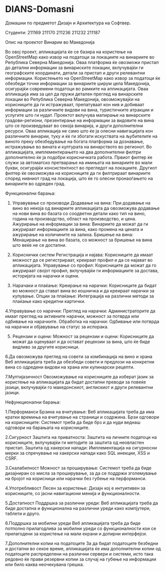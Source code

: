 # DIANS-Domasni
Домашни по предметот Дизајн и Архитектура на Софтвер.

Студенти:
211169
211170
211236
211232
211187

Опис на проектот Винарии во Македонија

Во овој проект, апликацијата ќе се базира на користење на OpenStreetMap како извор на податоци за локациите на винариите во Република Северна Македонија. Оваа платформа ќе овозможи пристап до детални информации за винариските локации, вклучувајќи ги географските координати, детали за пристап и други релевантни информации. Користењето на OpenStreetMap како извор за податоци ќе обезбеди точни информации за винариите ширум цела Македонија, осигурајќи современи податоци во рамките на апликацијата.
Оваа апликација има за цел да пружи детален преглед на винарските локации во Република Северна Македонија, овозможувајќи на корисниците да ги истражуваат, препатуваат кон нив и добиваат информации за различните видови на вина, туристичките атракции и услугите што ги нудат. Проектот вклучува мапирање на винарските градови-региони, презентирање на информации за видовите на вина што се произведуваат во секоја винарија, и други дополнителни ресурси. Оваа апликација не само што ќе ја олесни навигацијата кон различните винарии, туку и ќе ги збогати искуствата на љубителите на виното преку обезбедување на богата платформа за дознавање, истражување во вината и културата на винарството во регионот.
Во апликацијата, имплементирањето на два дополнителни филтри дополнително ќе ја подобри корисничката работа. 
Првиот филтер ќе служи за автоматско претварање на имињата на винариите во мали букви, осигурајќи консистентност во прегледот на локациите. Другиот филтер ќе овозможува на корисниците да ги филтрираат винариите според нивниот град на локација, што ќе го олесни пронаоѓањето на винариите во одреден град.



Функционални барања:

1. Управување со производи
Додавање на вина: При додавање на вино во некоја од винариите апликацијата да овозможува додавање на нови вина во базата со соодветни детали како тип на вино, година на производство, област на производство, и цена.
Ажурирање на информации за вина: Винариите да можат да ги ажурираат информациите за вина, како промена на цената и ажурирање на количините на залиха.
Бришење на вина: Менаџирање на вина во базата, со можност за бришење на вина што веќе не се достапни.

2. Кориснички систем
Регистрација и најава: Корисниците да имаат можност да се регистрираат, креираат профил и да се најават во апликацијата.
Управување со профил: Корисниците да можат да го ажурираат својот профил, вклучувајќи ги информациите за достава, историјата на нарачки и оцени.

3. Нарачаки и плаќање:
Креирање на нарачки: Корисниците да бидат во можност да стават вина во кошничка и да креираат нарачки за купување.
Опции за плаќање: Интеграција на различни методи за плаќање како кредитни картички.

4.Управување со нарачки:
Преглед на нарачки: Администраторите да имаат преглед на активните нарачки, можност за потврда или одбивање на нарачките.
Обработка на нарачки: Одбивање или потврда на нарачки и објавување на статус за испорака.

5. Рецензии и оцени:
Можност за  рецензии и оцени: Корисниците да можат да оценуваат и да остават рецензии за вина, што ќе биде видливо за другите корисници.

6.Да овозможува преглед на совети за комбинација на вино и храна
Веб апликацијата треба да обезбеди совети и предлози на конкретни вина со одредени видови на храна или кулинарски рецепти.

7.Мултијазичност
Овозможување на корисниците да изберат јазик за користење на апликацијата да бидат достапни преводи за повеќе јазици, вклучувајќи го македонскиот, англискиот и други релевантни јазици.



Нефункционални барања:


1.Перформанси
Брзина на вчитување: Веб апликацијата треба да има кратки времиња на вчитување на страници и содржина.
Брзи одговори на корисниците: Системот треба да биде брз и да нуди веднаш одговори на барањата на корисниците.

2.Сигурност
Заштита на приватноста: Заштита на личните податоци на корисниците, вклучувајќи ги методите за заштита од неовластен пристап.
Заштита од хакерски напади: Имплементација на сигурносни мерки за спречување на хакерски напади како SQL инекции, XSS и CSRF.

3.Скалабилност
Можност за проширување: Системот треба да биде дизајниран со мисла за проширување, за да се поддржи зголемување на бројот на корисници или нарачки без губење на перформанси.

4.Употребливост
Лесен за користење: Дизајн кој е интуитивен за корисниците, со јасни навигациони менија и функционалности.

5.Достапност
Поддршка за различни уреди: Веб апликацијата треба да биде достапна и функционална на различни уреди како компјутери, таблети и друго.

6.Поддршка за мобилни уреди
Веб апликацијата треба да биде потполно прилагодлива за мобилни уреди со функционалности кои се прилагодени за користење на мали екрани и допирни интерфејси.

7.Дополнителни копии на податоците
За да бидат податоците безбедни и достапни во секое време, апликацијата ќе има дополнителни копии од податоците распределени на различни сервери и системи, исто така редовно ќе прави резервни копии за случај на губење на информации или било каква неочекувана грешка.










